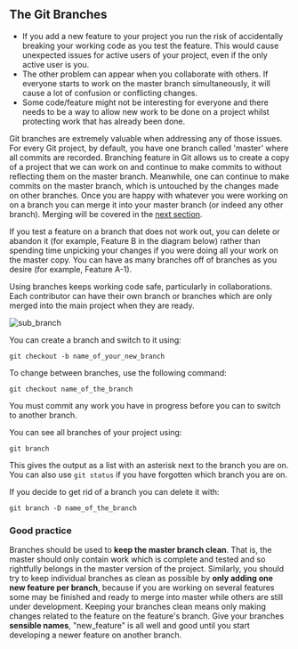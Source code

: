 ## The Git Branches

- If you add a new feature to your project you run the risk of accidentally breaking your working code as you test the feature.
This would cause unexpected issues for active users of your project, even if the only active user is you.
- The other problem can appear when you collaborate with others.
If everyone starts to work on the master branch simultaneously, it will cause a lot of confusion or conflicting changes.
- Some code/feature might not be interesting for everyone and there needs to be a way to allow new work to be done on a project whilst protecting work that has already been done.

Git branches are extremely valuable when addressing any of those issues.
For every Git project, by default, you have one branch called 'master' where all commits are recorded.
Branching feature in Git allows us to create a copy of a project that we can work on and continue to make commits to without reflecting them on the master branch.
Meanwhile, one can continue to make commits on the master branch, which is untouched by the changes made on other branches.
Once you are happy with whatever you were working on on a branch you can merge it into your master branch (or indeed any other branch).
Merging will be covered in the [next section](#merging).

If you test a feature on a branch that does not work out, you can delete or abandon it (for example, Feature B in the diagram below) rather than spending time unpicking your changes if you were doing all your work on the master copy.
You can have as many branches off of branches as you desire (for example, Feature A-1).

Using branches keeps working code safe, particularly in collaborations.
Each contributor can have their own branch or branches which are only merged into the main project when they are ready.

![sub_branch](../../figures/sub_branch.png)

You can create a branch and switch to it using:
```
git checkout -b name_of_your_new_branch
```

To change between branches, use the following command:
```
git checkout name_of_the_branch
```

You must commit any work you have in progress before you can to switch to another branch.

You can see all branches of your project using:

```
git branch
```
This gives the output as a list with an asterisk next to the branch you are on.
You can also use `git status` if you have forgotten which branch you are on.

If you decide to get rid of a branch you can delete it with:

```
git branch -D name_of_the_branch
```

### Good practice

Branches should be used to **keep the master branch clean**.
That is, the master should only contain work which is complete and tested and so rightfully belongs in the master version of the project.
Similarly, you should try to keep individual branches as clean as possible by **only adding one new feature per branch**, because if you are working on several features some may be finished and ready to merge into master while others are still under development.
Keeping your branches clean means only making changes related to the feature on the feature's branch.
Give your branches **sensible names**, "new_feature" is all well and good until you start developing a newer feature on another branch.
